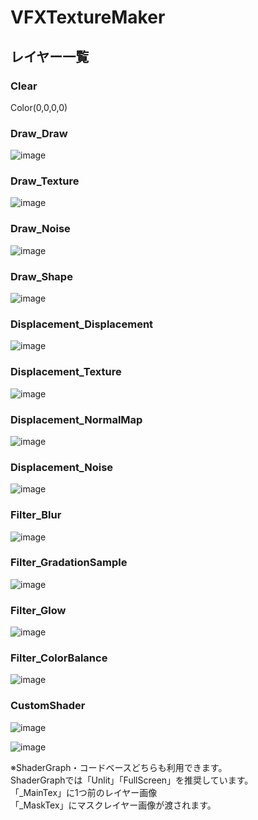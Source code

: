 # VFXTextureMaker

## レイヤー一覧

### Clear
Color(0,0,0,0)

### Draw_Draw
![image](https://github.com/haw2fregel/VFXTextureMaker/assets/143925343/dba45558-4d5a-48b5-a777-a1a3a9472d0c)



### Draw_Texture
![image](https://github.com/haw2fregel/VFXTextureMaker/assets/143925343/0798547c-414d-4909-bc47-e7d72aa1f735)



### Draw_Noise
![image](https://github.com/haw2fregel/VFXTextureMaker/assets/143925343/561faa11-57bb-42fb-bd97-9d2a02d90217)



### Draw_Shape
![image](https://github.com/haw2fregel/VFXTextureMaker/assets/143925343/d81007d5-63d1-4ec2-b7fa-a58e5e465ce7)



### Displacement_Displacement
![image](https://github.com/haw2fregel/VFXTextureMaker/assets/143925343/cd58b8ef-f0a6-42fe-83bf-3a74401887b1)



### Displacement_Texture
![image](https://github.com/haw2fregel/VFXTextureMaker/assets/143925343/bdf22c0d-b997-4181-ad8c-2facfd8e270c)



### Displacement_NormalMap
![image](https://github.com/haw2fregel/VFXTextureMaker/assets/143925343/5973cedf-347c-4d68-b5b4-12671c6e75bb)



### Displacement_Noise
![image](https://github.com/haw2fregel/VFXTextureMaker/assets/143925343/4e9b1fa9-f7a2-4a06-a148-78246cffc01a)



### Filter_Blur
![image](https://github.com/haw2fregel/VFXTextureMaker/assets/143925343/0984d6bf-2ca0-446a-a54c-fa40e3f41778)



### Filter_GradationSample
![image](https://github.com/haw2fregel/VFXTextureMaker/assets/143925343/5e94988f-33cc-45b0-b5d8-4ee05f8a72f1)



### Filter_Glow
![image](https://github.com/haw2fregel/VFXTextureMaker/assets/143925343/300b8f56-bf67-4621-97af-76f5ed146670)



### Filter_ColorBalance
![image](https://github.com/haw2fregel/VFXTextureMaker/assets/143925343/5a49840e-65c0-4cf9-bc46-db717dde1a94)



### CustomShader
![image](https://github.com/haw2fregel/VFXTextureMaker/assets/143925343/71b0e692-730a-47b2-946e-a8601737898d)



![image](https://github.com/haw2fregel/VFXTextureMaker/assets/143925343/427960d3-f43f-45fe-b40d-794a47ecb161)



※ShaderGraph・コードベースどちらも利用できます。\
ShaderGraphでは「Unlit」「FullScreen」を推奨しています。\
「_MainTex」に1つ前のレイヤー画像\
「_MaskTex」にマスクレイヤー画像が渡されます。
